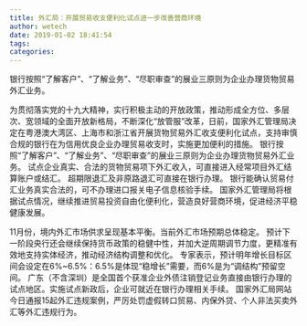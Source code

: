 ```yaml
---
title: 外汇局：开展贸易收支便利化试点进一步改善营商环境
author: wetech
date: 2019-01-02 18:41:54
tags: 
categories: 
---
```

银行按照“了解客户”、“了解业务”、“尽职审查”的展业三原则为企业办理货物贸易外汇业务。
<!-- more -->
为贯彻落实党的十九大精神，实行积极主动的开放政策，推动形成全方位、多层次、宽领域的全面开放新格局，不断深化“放管服”改革，日前，国家外汇管理局决定在粤港澳大湾区、上海市和浙江省开展货物贸易外汇收支便利化试点，支持审慎合规的银行在为信用优良企业办理贸易收支时，实施更加便利的措施。
银行按照“了解客户”、“了解业务”、“尽职审查”的展业三原则为企业办理货物贸易外汇业务。
试点企业真实、合法的货物贸易项下外汇收入，可直接进入经常项目外汇结算账户或结汇。
超期限退汇及非原路退汇可直接在银行办理。
银行能确认贸易付汇业务真实合法的，可不办理进口报关电子信息核验手续。
国家外汇管理局将根据试点情况，继续推进贸易投资自由化便利化，营造良好营商环境，促进经济平稳健康发展。
 
 
11月份，境内外汇市场供求呈现基本平衡。当前外汇市场预期总体稳定。
预计下一阶段央行还会继续保持货币政策的稳健中性，并加大逆周期调节力度，更精准有效地支持实体经济，推动经济结构调整和优化。
专家表示，预计明年增长目标区间会设定在6%~6.5%：6.5%是体现“稳增长”需要，而6%是为“调结构”预留空间。
广东（不含深圳）是全国首个获准企业外债注销登记业务直接由银行办理的试点地区。实施试点新政后，企业可就近在银行办理相关手续。
国家外汇局网站今日通报15起外汇违规案例，严厉处罚虚假转口贸易、内保外贷、个人非法买卖外汇等外汇违规行为。
